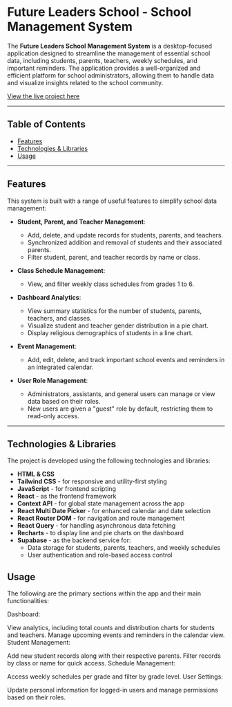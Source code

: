 # Future Leaders School - School Management System

The **Future Leaders School Management System** is a desktop-focused application designed to streamline the management of essential school data, including students, parents, teachers, weekly schedules, and important reminders. The application provides a well-organized and efficient platform for school administrators, allowing them to handle data and visualize insights related to the school community.

[View the live project here](https://future-leaders-school.netlify.app)

---

## Table of Contents
- [Features](#features)
- [Technologies & Libraries](#technologies--libraries)
- [Usage](#usage)

---

## Features

This system is built with a range of useful features to simplify school data management:

- **Student, Parent, and Teacher Management**:
  - Add, delete, and update records for students, parents, and teachers.
  - Synchronized addition and removal of students and their associated parents.
  - Filter student, parent, and teacher records by name or class.

- **Class Schedule Management**:
  - View, and filter weekly class schedules from grades 1 to 6.

- **Dashboard Analytics**:
  - View summary statistics for the number of students, parents, teachers, and classes.
  - Visualize student and teacher gender distribution in a pie chart.
  - Display religious demographics of students in a line chart.

- **Event Management**:
  - Add, edit, delete, and track important school events and reminders in an integrated calendar.

- **User Role Management**:
  - Administrators, assistants, and general users can manage or view data based on their roles.
  - New users are given a "guest" role by default, restricting them to read-only access.

---

## Technologies & Libraries

The project is developed using the following technologies and libraries:

- **HTML & CSS**
- **Tailwind CSS** - for responsive and utility-first styling
- **JavaScript** - for frontend scripting
- **React** - as the frontend framework
- **Context API** - for global state management across the app
- **React Multi Date Picker** - for enhanced calendar and date selection
- **React Router DOM** - for navigation and route management
- **React Query** - for handling asynchronous data fetching
- **Recharts** - to display line and pie charts on the dashboard
- **Supabase** - as the backend service for:
  - Data storage for students, parents, teachers, and weekly schedules
  - User authentication and role-based access control

## Usage
The following are the primary sections within the app and their main functionalities:

Dashboard:

View analytics, including total counts and distribution charts for students and teachers.
Manage upcoming events and reminders in the calendar view.
Student Management:

Add new student records along with their respective parents.
Filter records by class or name for quick access.
Schedule Management:

Access weekly schedules per grade and filter by grade level.
User Settings:

Update personal information for logged-in users and manage permissions based on their roles.